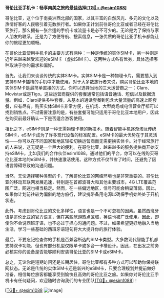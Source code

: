 **哥伦比亚手机卡：畅享南美之旅的最佳选择[[TG💪+ @esim1088](https://t.me/s/esim1088)]**

哥伦比亚，这个位于南美洲西北部的国家，以其丰富的自然风光、多元的文化以及热情好客的人民吸引着无数旅行者。如果你正计划前往哥伦比亚或者已经在哥伦比亚旅行，那么拥有一张合适的手机卡或流量卡是必不可少的。无论是为了保持与家人朋友的联系，还是为了方便导航、搜索信息，一张优质的哥伦比亚手机卡都能让你的旅程更加顺畅。

在哥伦比亚使用手机卡的主要方式有两种：一种是传统的实体SIM卡，另一种则是近年来越来越受欢迎的eSIM卡（虚拟SIM卡）。这两种方式各有优劣，具体选择哪种取决于你的需求和偏好。

首先，让我们来谈谈传统的实体SIM卡。实体SIM卡是一种物理卡片，需要插入到支持SIM卡插槽的手机中才能使用。对于大多数旅行者来说，购买哥伦比亚本地的实体SIM卡是最简单直接的方式。你可以选择当地的三大运营商之一：Claro、Movistar或是Tigo。这些运营商提供的套餐通常包括语音通话、短信以及数据流量。例如，Claro提供多种套餐，从基本的通话套餐到包含大量流量的高速上网套餐，应有尽有。购买实体SIM卡非常方便，在机场、大型商场或电信营业厅都可以找到销售点。不过需要注意的是，有些套餐可能只适用于哥伦比亚本地用户，因此在购买前最好确认一下是否适合游客使用。

相比之下，eSIM卡则是一种无需物理卡槽的新技术。随着智能手机逐渐淘汰传统SIM卡，eSIM卡成为了许多现代设备的标准配置。eSIM卡的最大优势在于其灵活性——你可以在不同国家和地区轻松切换运营商而无需更换实体卡。对于经常旅行的人来说，这无疑是一个巨大的便利。在哥伦比亚，越来越多的服务提供商开始支持eSIM卡，比如我们的合作伙伴esim1088。通过他们的平台，你可以在线购买哥伦比亚本地的eSIM卡，并快速激活使用。这种方式不仅节省了时间，还避免了因语言障碍导致的沟通问题。

当然，无论选择哪种类型的卡，了解哥伦比亚的网络环境也是非常重要的。哥伦比亚的移动互联网发展迅速，特别是在首都波哥大和其他主要城市，4G LTE覆盖范围广泛，网速也相当稳定。然而，在一些偏远地区，信号可能会稍显薄弱。因此，如果你计划前往较为偏僻的地方旅行，建议携带备用电源以确保手机始终处于开机状态。

此外，考虑到哥伦比亚的文化多样性，语言也是一个不可忽视的因素。虽然西班牙语是哥伦比亚的官方语言，但在某些旅游热点区域，英语也被广泛使用。因此，即使你不会说西班牙语，也不必过于担心沟通问题。不过，如果希望更好地融入当地生活，学习一些基础的西班牙语短句将大大提升你的旅行体验。

最后，不要忘记检查你的手机是否兼容所选的SIM卡类型。大多数现代智能手机都支持双卡功能，但也有部分机型仅限单卡或多合一卡槽设计。因此，在出发之前务必核实你的设备是否能够顺利安装哥伦比亚的SIM卡或eSIM卡。

总之，无论你是短期访问还是长期居住，哥伦比亚都有多种方式可以帮助你保持联网状态。无论是传统的实体SIM卡还是新兴的eSIM卡，只要合理规划并提前做好准备，相信每位旅客都能享受到愉快且高效的哥伦比亚之旅。如果你对哥伦比亚手机卡有任何疑问，欢迎随时咨询我们的专业团队[[TG💪+ @esim1088](https://t.me/s/esim1088)]！

[[TG💪+ @esim1088](https://t.me/s/esim1088) ![Image](https://i.postimg.cc/4NQfJmqS/Snipaste-2025-05-13-00-14-12.png)]
